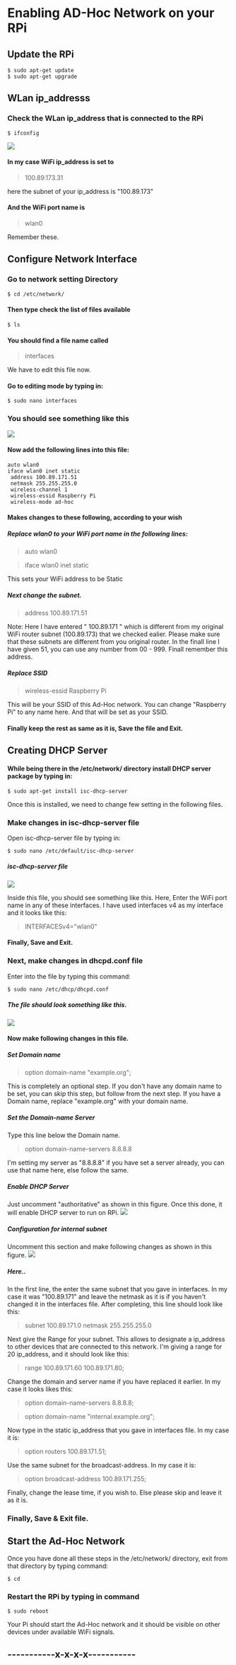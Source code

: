 # Enabling AD-Hoc Network on your RPi

## Update the RPi
```shell
$ sudo apt-get update
$ sudo apt-get upgrade
```

## WLan ip_addresss
### Check the WLan ip_address that is connected to the RPi

```shell
$ ifconfig
```

<img src="https://github.com/AswathGI/Ad-hoc-RaspberryPi/blob/master/Screenshot%202020-06-22%20at%2015.04.02.png">

#### In my case WiFi ip_address is set to 
> 100.89.173.31

here the subnet of your ip_address is "100.89.173"

#### And the WiFi port name is 
> wlan0

Remember these. 

## Configure Network Interface

### Go to network setting Directory
```shell
$ cd /etc/network/
```
#### Then type check the list of files available
```shell
$ ls
```
#### You should find a file name called 
> interfaces

We have to edit this file now. 

#### Go to editing mode by typing in:
```shell
$ sudo nano interfaces
```
### You should see something like this
<img src="https://github.com/AswathGI/Ad-hoc-RaspberryPi/blob/master/Screenshot%202020-06-22%20at%2015.17.26.png">

#### Now add the following lines into this file: 
```shell
auto wlan0
iface wlan0 inet static
 address 100.89.171.51
 netmask 255.255.255.0
 wireless-channel 1
 wireless-essid Raspberry Pi
 wireless-mode ad-hoc
```

#### Makes changes to these following, according to your wish

##### Replace wlan0 to your WiFi port name in the following lines: 
> auto wlan0

> iface wlan0 inet static

This sets your WiFi address to be Static

##### Next change the subnet. 

> address 100.89.171.51


Note: Here I have entered " 100.89.171 " which is different from my original WiFi router subnet (100.89.173) that we checked ealier. Please make sure that these subnets are different from you original router. In the finall line I have given 51, you can use any number from 00 - 999. Finall remember this address. 

##### Replace SSID
> wireless-essid Raspberry Pi

This will be your SSID of this Ad-Hoc network. You can change "Raspberry Pi" to any name here. And that will be set as your SSID. 

#### Finally keep the rest as same as it is, Save the file and Exit. 


## Creating DHCP Server
#### While being there in the /etc/network/ directory install DHCP server package by typing in: 
```shell
$ sudo apt-get install isc-dhcp-server
```

Once this is installed, we need to change few setting in the following files. 

### Make changes in isc-dhcp-server file

Open isc-dhcp-server file by typing in: 
```shell
$ sudo nano /etc/default/isc-dhcp-server
```

##### isc-dhcp-server file
<img src="https://github.com/AswathGI/Ad-hoc-RaspberryPi/blob/master/Screenshot%202020-06-22%20at%2015.28.40.png" >

Inside this file, you should see something like this. 
Here, Enter the WiFi port name in any of these interfaces. 
I have used interfaces v4 as my interface and it looks like this: 
> INTERFACESv4="wlan0"

#### Finally, Save and Exit.

### Next, make changes in dhcpd.conf file

Enter into the file by typing this command: 
```shell
$ sudo nano /etc/dhcp/dhcpd.conf
```
##### The file should look something like this. 
<img src="https://github.com/AswathGI/Ad-hoc-RaspberryPi/blob/master/Screenshot%202020-06-25%20at%2001.06.30.png" >

#### Now make following changes in this file.
##### Set Domain name
> option domain-name "example.org";

This is completely an optional step. If you don't have any domain name to be set, you can skip this step, but follow from the next step.
If you have a Domain name, replace "example.org" with your domain name. 

##### Set the Domain-name Server
Type this line below the Domain name.
> option domain-name-servers 8.8.8.8

I'm setting my server as "8.8.8.8" if you have set a server already, you can use that name here, else follow the same.

##### Enable DHCP Server
Just uncomment "authoritative" as shown in this figure. Once this done, it will enable DHCP server to run on RPi.
<img src="https://github.com/AswathGI/Ad-hoc-RaspberryPi/blob/master/Screenshot%202020-06-22%20at%2015.31.33.png" >

##### Configuration for internal subnet
Uncomment this section and make following changes as shown in this figure. 
<img src="https://github.com/AswathGI/Ad-hoc-RaspberryPi/blob/master/Screenshot%202020-06-25%20at%2001.07.53.png" >
##### Here..
In the first line, the enter the same subnet that you gave in interfaces. In my case it was "100.89.171" and leave the netmask as it is if you haven't changed it in the interfaces file.
After completing, this line should look like this:
> subnet 100.89.171.0 netmask 255.255.255.0 

Next give the Range for your subnet. This allows to designate a ip_address to other devices that are connected to this network. 
I'm giving a range for 20 ip_address, and it should look like this: 
> range 100.89.171.60 100.89.171.80;

Change the domain and server name if you have replaced it earlier. 
In my case it looks likes this: 
> option domain-name-servers 8.8.8.8;

> option domain-name "internal.example.org";

Now type in the static ip_address that you gave in interfaces file.
In my case it is: 
> option routers 100.89.171.51;

Use the same subnet for the broadcast-address.
In my case it is: 
> option broadcast-address 100.89.171.255;

Finally, change the lease time, if you wish to. Else please skip and leave it as it is. 

### Finally, Save & Exit file. 

## Start the Ad-Hoc Network
Once you have done all these steps in the /etc/network/ directory, exit from that directory by typing command: 
```shell
$ cd
```
### Restart the RPi by typing in command
```shell
$ sudo reboot
```
Your Pi should start the Ad-Hoc network and it should be visible on other devices under available WiFi signals. 


##                   -----------x-x-x-x-----------
